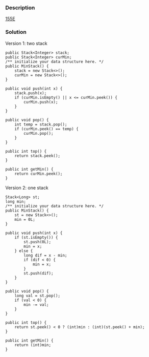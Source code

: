 ### Description
[155E](https://leetcode.com/problems/min-stack/description/)

### Solution
Version 1: two stack

    public Stack<Integer> stack;
    public Stack<Integer> curMin;
    /** initialize your data structure here. */
    public MinStack() {
        stack = new Stack<>();
        curMin = new Stack<>();
    }
    
    public void push(int x) {
        stack.push(x);
        if (curMin.isEmpty() || x <= curMin.peek()) {
            curMin.push(x);
        }
    }
    
    public void pop() {
        int temp = stack.pop();
        if (curMin.peek() == temp) {
            curMin.pop();
        }
    }
    
    public int top() {
        return stack.peek();
    }
    
    public int getMin() {
        return curMin.peek();
    }

Version 2: one stack

    Stack<Long> st;
    long min;
    /** initialize your data structure here. */
    public MinStack() {
        st = new Stack<>();
        min = 0L;
    }
    
    public void push(int x) {
        if (st.isEmpty()) {
            st.push(0L);
            min = x;
        } else {
            long dif = x - min;
            if (dif < 0) {
                min = x;
            }
            st.push(dif);
        }
    }
    
    public void pop() {
        long val = st.pop();
        if (val < 0) {
            min -= val;
        }
    }
    
    public int top() {
        return st.peek() < 0 ? (int)min : (int)(st.peek() + min);
    }
    
    public int getMin() {
        return (int)min;
    }
